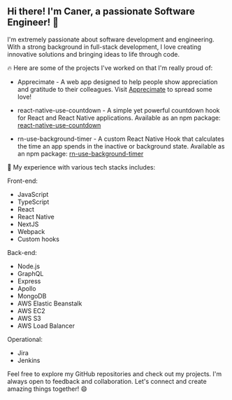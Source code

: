 ## Hi there! I'm Caner, a passionate Software Engineer! 👋
I'm extremely passionate about software development and engineering. With a strong background in full-stack development, I love creating innovative solutions and bringing ideas to life through code.

🔥 Here are some of the projects I've worked on that I'm really proud of:

- Apprecimate - A web app designed to help people show appreciation and gratitude to their colleagues. Visit [Apprecimate](https://www.apprecimate.io) to spread some love!

- react-native-use-countdown - A simple yet powerful countdown hook for React and React Native applications. Available as an npm package: [react-native-use-countdown](https://www.npmjs.com/package/react-native-use-countdown)

- rn-use-background-timer - A custom React Native Hook that calculates the time an app spends in the inactive or background state. Available as an npm package: [rn-use-background-timer](https://www.npmjs.com/package/rn-use-background-timer)

🚀 My experience with various tech stacks includes:

Front-end:

- JavaScript
- TypeScript
- React
- React Native
- NextJS
- Webpack
- Custom hooks

Back-end:
- Node.js
- GraphQL
- Express
- Apollo
- MongoDB
- AWS Elastic Beanstalk
- AWS EC2
- AWS S3
- AWS Load Balancer

Operational:

- Jira
- Jenkins

Feel free to explore my GitHub repositories and check out my projects. I'm always open to feedback and collaboration. Let's connect and create amazing things together! 😄
